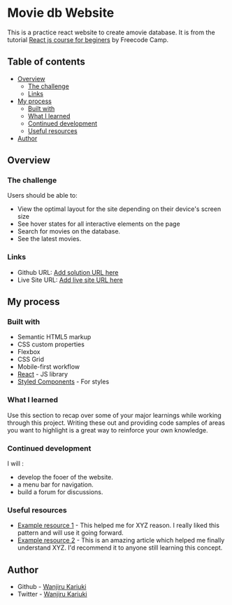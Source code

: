 # Movie db Website 

This is a practice react website to create amovie database. It is from the tutorial [React js course for beginers](https://www.youtube.com/watch?v=nTeuhbP7wdE&t=10809s)  by Freecode Camp.

## Table of contents

- [Overview](#overview)
  - [The challenge](#the-challenge)
  - [Links](#links)
- [My process](#my-process)
  - [Built with](#built-with)
  - [What I learned](#what-i-learned)
  - [Continued development](#continued-development)
  - [Useful resources](#useful-resources)
- [Author](#author)



## Overview

### The challenge

Users should be able to:

- View the optimal layout for the site depending on their device's screen size
- See hover states for all interactive elements on the page
- Search for movies on the database.
- See the latest movies.


### Links

- Github URL: [Add solution URL here](https://github.com/kariswanjiru/MovieSearch)
- Live Site URL: [Add live site URL here](#)

## My process

### Built with

- Semantic HTML5 markup
- CSS custom properties
- Flexbox
- CSS Grid
- Mobile-first workflow
- [React](https://reactjs.org/) - JS library
- [Styled Components](https://styled-components.com/) - For styles


### What I learned

Use this section to recap over some of your major learnings while working through this project. Writing these out and providing code samples of areas you want to highlight is a great way to reinforce your own knowledge.

### Continued development

I will :
- develop the fooer of the website.
- a menu bar for navigation.
- build a forum for discussions.


### Useful resources

- [Example resource 1](https://www.example.com) - This helped me for XYZ reason. I really liked this pattern and will use it going forward.
- [Example resource 2](https://www.example.com) - This is an amazing article which helped me finally understand XYZ. I'd recommend it to anyone still learning this concept.

## Author

- Github - [Wanjiru Kariuki](https://github.com/kariswanjiru)
- Twitter - [Wanjiru Kariuki](https://www.twitter.com/Wanjiruestar)

